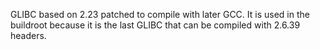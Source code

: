 GLIBC based on 2.23 patched to compile with later GCC. It is used in the buildroot because it is the last GLIBC that can be compiled with 2.6.39 headers.
